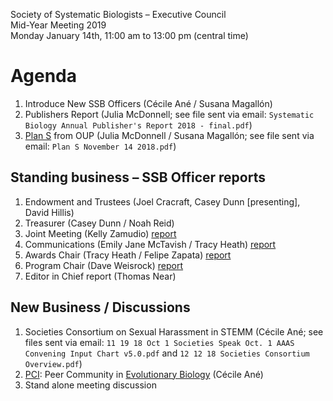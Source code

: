 Society of Systematic Biologists – Executive Council  
Mid-Year Meeting 2019  
Monday January 14th, 11:00 am to 13:00 pm (central time)

Agenda
======

1. Introduce New SSB Officers (Cécile Ané / Susana Magallón)
2. Publishers Report (Julia McDonnell; see file sent via email: `Systematic Biology Annual Publisher's Report 2018 - final.pdf`)
3. [Plan S](https://www.coalition-s.org/feedback/) from OUP
   (Julia McDonnell / Susana Magallón; see file sent via email: `Plan S November 14 2018.pdf`)

## Standing business – SSB Officer reports

1. Endowment and Trustees (Joel Cracraft, Casey Dunn [presenting], David Hillis)
2. Treasurer (Casey Dunn / Noah Reid)
3. Joint Meeting (Kelly Zamudio)
   [report](SSB_JMC-Report_Jan2019.pdf)
4. Communications (Emily Jane McTavish / Tracy Heath)
   [report](CommsDec_2018.md)
5. Awards Chair (Tracy Heath / Felipe Zapata) [report](awards-report-January2019.md)
6. Program Chair (Dave Weisrock)
   [report](SSB_program_chair_report_December2018.pdf)
7. Editor in Chief report (Thomas Near)


## New Business / Discussions

1. Societies Consortium on Sexual Harassment in STEMM (Cécile Ané; see files sent via email: `11 19 18 Oct 1 Societies Speak Oct. 1 AAAS Convening Input Chart v5.0.pdf` and `12 12 18 Societies Consortium Overview.pdf`)
2. [PCI](https://peercommunityin.org/who-supports-peer-community-in/):
   Peer Community in [Evolutionary Biology](https://evolbiol.peercommunityin.org/) (Cécile Ané)
3. Stand alone meeting discussion
